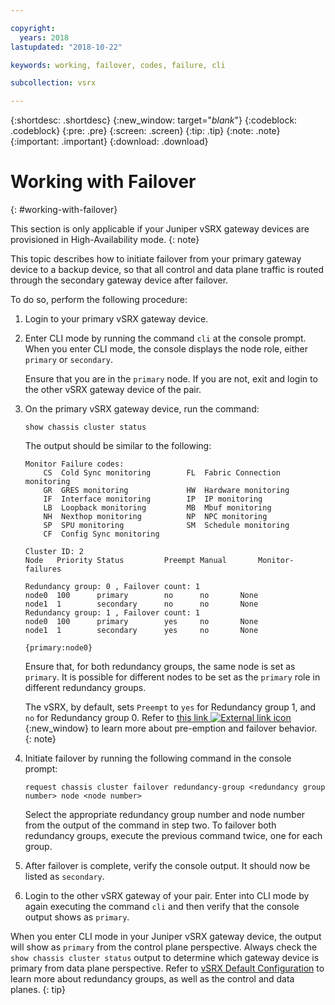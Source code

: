 ```yaml
---

copyright:
  years: 2018
lastupdated: "2018-10-22"

keywords: working, failover, codes, failure, cli

subcollection: vsrx

---
```


{:shortdesc: .shortdesc}
{:new_window: target="_blank_"}
{:codeblock: .codeblock}
{:pre: .pre}
{:screen: .screen}
{:tip: .tip}
{:note: .note}
{:important: .important}
{:download: .download}

# Working with Failover
{: #working-with-failover}

This section is only applicable if your Juniper vSRX gateway devices are provisioned in High-Availability mode.
{: note}

This topic describes how to initiate failover from your primary gateway device to a backup device, so that all control and data plane traffic is routed through the secondary gateway device after failover.

To do so, perform the following procedure:

1. Login to your primary vSRX gateway device.

2. Enter CLI mode by running the command `cli` at the console prompt. When you enter CLI mode, the console displays the node role, either `primary` or `secondary`.

	Ensure that you are in the `primary` node. If you are not, exit and login to the other vSRX gateway device of the pair.

2. On the primary vSRX gateway device, run the command:

	```
	show chassis cluster status
	```
	The output should be similar to the following:

	```
	Monitor Failure codes:
		CS  Cold Sync monitoring        FL  Fabric Connection monitoring
		GR  GRES monitoring             HW  Hardware monitoring
		IF  Interface monitoring        IP  IP monitoring
		LB  Loopback monitoring         MB  Mbuf monitoring
		NH  Nexthop monitoring          NP  NPC monitoring
		SP  SPU monitoring              SM  Schedule monitoring
		CF  Config Sync monitoring

	Cluster ID: 2
	Node   Priority Status         Preempt Manual   	Monitor-failures

	Redundancy group: 0 , Failover count: 1
	node0  100      primary        no      no       None
	node1  1        secondary      no      no       None
	Redundancy group: 1 , Failover count: 1
	node0  100      primary        yes     no       None
	node1  1        secondary      yes     no       None

	{primary:node0}
	```

	Ensure that, for both redundancy groups, the same node is set as `primary`. It is possible for different nodes to be set as the `primary` role in different redundancy groups. 
	
	The vSRX, by default, sets `Preempt` to `yes` for Redundancy group 1, and `no` for Redundancy group 0. Refer to [this link ![External link icon](../../icons/launch-glyph.svg "External link icon")](https://www.juniper.net/documentation/en_US/junos/topics/topic-map/security-chassis-cluster-redundancy-group-failover.html){:new_window} to learn more about pre-emption and failover behavior.
	{: note}

3. Initiate failover by running the following command in the console prompt:

	```
	request chassis cluster failover redundancy-group <redundancy group number> node <node number>
	```

	Select the appropriate redundancy group number and node number from the output of the command in step two. To failover both redundancy groups, execute the previous command twice, one for each group.

4. After failover is complete, verify the console output. It should now be listed as `secondary`.

5. Login to the other vSRX gateway of your pair. Enter into CLI mode by again executing the command `cli` and then verify that the console output shows as `primary`.

When you enter CLI mode in your Juniper vSRX gateway device, the output will show as `primary` from the control plane perspective. Always check the `show chassis cluster status` output to determine which gateway device is primary from data plane perspective. Refer to [vSRX Default Configuration](/docs/infrastructure/vsrx?topic=vsrx-understanding-the-vsrx-default-configuration) to learn more about redundancy groups, as well as the control and data planes.
{: tip}
